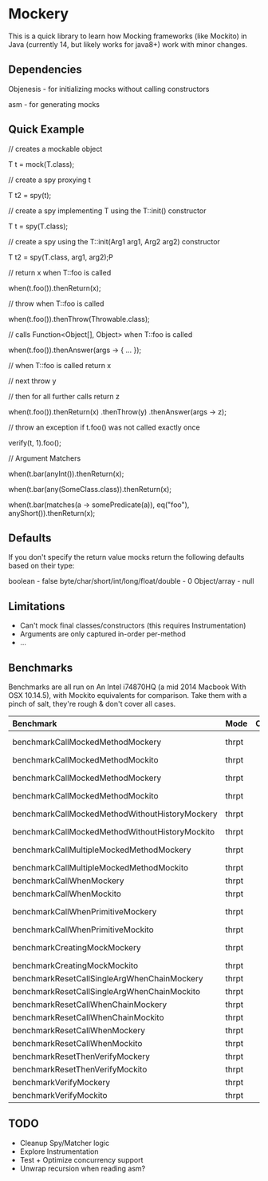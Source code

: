 # Mockery

This is a quick library to learn how Mocking frameworks (like Mockito) in Java (currently 14, but likely works for java8+) work with minor changes.

## Dependencies

Objenesis - for initializing mocks without calling constructors

asm - for generating mocks

## Quick Example

// creates a mockable object

T t = mock(T.class);

// create a spy proxying t

T t2 = spy(t);

// create a spy implementing T using the T::init() constructor

T t = spy(T.class);

// create a spy using the T::init(Arg1 arg1, Arg2 arg2) constructor

T t2 = spy(T.class, arg1, arg2);P

// return x when T::foo is called

when(t.foo()).thenReturn(x);

// throw when T::foo is called

when(t.foo()).thenThrow(Throwable.class); 

// calls Function<Object[], Object> when T::foo is called

when(t.foo()).thenAnswer(args -> { ... });

// when T::foo is called return x

// next throw y

// then for all further calls return z

when(t.foo()).thenReturn(x)
    .thenThrow(y)
    .thenAnswer(args -> z);

// throw an exception if t.foo() was not called exactly once

verify(t, 1).foo();

// Argument Matchers

when(t.bar(anyInt()).thenReturn(x);

when(t.bar(any(SomeClass.class)).thenReturn(x);

when(t.bar(matches(a -> somePredicate(a)), eq("foo"), anyShort()).thenReturn(x);

## Defaults

If you don't specify the return value mocks return the following defaults based on their type:

boolean - false
byte/char/short/int/long/float/double - 0
Object/array - null

## Limitations

* Can't mock final classes/constructors (this requires Instrumentation)
* Arguments are only captured in-order per-method
* ...

## Benchmarks

Benchmarks are all run on An Intel i74870HQ (a mid 2014 Macbook With OSX 10.14.5), with Mockito equivalents for comparison. Take them with a pinch of salt, they're rough & don't cover all cases.

| Benchmark                                       | Mode    | Cnt  | Score        | Error         | Units |
| :---------------------------------------------- | ------- | ---: | -----------: | ------------: | ----- |
| benchmarkCallMockedMethodMockery                | thrpt   | 10   |  5276808.809 | ±  18245.556  | ops/s |
| benchmarkCallMockedMethodMockito                | thrpt   | 10   |    82936.094 | ±   2057.023  | ops/s |
| benchmarkCallMockedMethodMockery                | thrpt   | 10   |  5276808.809 | ±  18245.556  | ops/s |
| benchmarkCallMockedMethodMockito                | thrpt   | 10   |    82936.094 | ±   2057.023  | ops/s |
| benchmarkCallMockedMethodWithoutHistoryMockery  | thrpt   | 10   |  5527766.895 | ±  20608.835  | ops/s |
| benchmarkCallMockedMethodWithoutHistoryMockito  | thrpt   | 10   |    87380.608 | ±    220.377  | ops/s |
| benchmarkCallMultipleMockedMethodMockery        | thrpt   | 10   |  2824244.780 | ±  28088.784  | ops/s |
| benchmarkCallMultipleMockedMethodMockito        | thrpt   | 10   |    40799.564 | ±    716.411  | ops/s |
| benchmarkCallWhenMockery                        | thrpt   | 10   |  2116378.389 | ±   9271.883  | ops/s |
| benchmarkCallWhenMockito                        | thrpt   | 10   |     3383.156 | ±    128.891  | ops/s |
| benchmarkCallWhenPrimitiveMockery               | thrpt   | 10   |  2890055.036 | ±  13057.888  | ops/s |
| benchmarkCallWhenPrimitiveMockito               | thrpt   | 10   |     2581.798 | ±     68.374  | ops/s |
| benchmarkCreatingMockMockery                    | thrpt   | 10   | 29780347.999 | ± 377141.126  | ops/s |
| benchmarkCreatingMockMockito                    | thrpt   | 10   |  1987538.622 | ±   4016.358  | ops/s |
| benchmarkResetCallSingleArgWhenChainMockery     | thrpt   | 10   |   720096.361 | ±   9254.991  | ops/s |
| benchmarkResetCallSingleArgWhenChainMockito     | thrpt   | 10   |    15808.211 | ±     53.136  | ops/s |
| benchmarkResetCallWhenChainMockery              | thrpt   | 10   |  1096411.960 | ±   2046.979  | ops/s |
| benchmarkResetCallWhenChainMockito              | thrpt   | 10   |    16687.147 | ±     77.776  | ops/s |
| benchmarkResetCallWhenMockery                   | thrpt   | 10   |  2040258.564 | ±   4022.442  | ops/s |
| benchmarkResetCallWhenMockito                   | thrpt   | 10   |    28068.975 | ±    138.278  | ops/s |
| benchmarkResetThenVerifyMockery                 | thrpt   | 10   |  1730232.237 | ±   4652.011  | ops/s |
| benchmarkResetThenVerifyMockito                 | thrpt   | 10   |    28421.756 | ±    164.791  | ops/s |
| benchmarkVerifyMockery                          | thrpt   | 10   |  1748486.989 | ±   4217.442  | ops/s |
| benchmarkVerifyMockito                          | thrpt   | 10   |     1545.149 | ±     14.545  | ops/s |

## TODO

* Cleanup Spy/Matcher logic
* Explore Instrumentation
* Test + Optimize concurrency support
* Unwrap recursion when reading asm?

